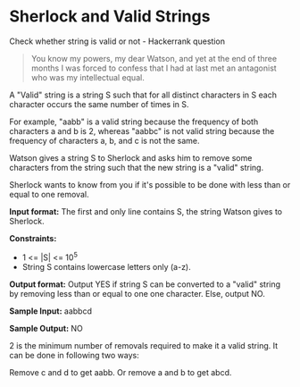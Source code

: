 # Sherlock and Valid Strings
Check whether string is valid or not - Hackerrank question

> You know my powers, my dear Watson, and yet at the end of three months I was forced to confess that I had at last met an antagonist who was my intellectual equal.

A "Valid" string is a string S such that for all distinct characters in S each character occurs the same number of times in S.

For example, "aabb" is a valid string because the frequency of both characters a and b is 2,
whereas "aabbc" is not valid string because the frequency of characters a, b, and c is not the same.

Watson gives a string S to Sherlock and asks him to remove some characters from the string such that
the new string is a "valid" string.

Sherlock wants to know from you if it's possible to be done with less than or equal to one removal.

**Input format:**
The first and only line contains S, the string Watson gives to Sherlock.

**Constraints:**
- 1 <= |S| <= 10<sup>5</sup>
- String S contains lowercase letters only (a-z).


**Output format:**
Output YES if string S can be converted to a "valid" string by removing less than or equal
to one one character.
Else, output NO.

**Sample Input:**
aabbcd

**Sample Output:**
NO

2 is the minimum number of removals required to make it a valid string. It can be done in following two ways:

Remove c and d to get aabb. 
Or remove a and b to get abcd.
